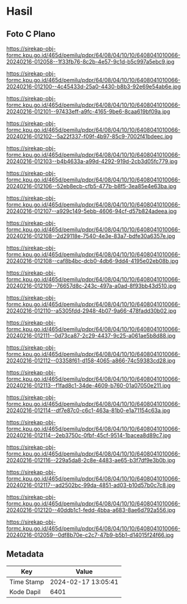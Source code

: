 # Hasil

## Foto C Plano

https://sirekap-obj-formc.kpu.go.id/465d/pemilu/pdpr/64/08/04/10/10/6408041010066-20240216-012058--1f33fb76-8c2b-4e57-9c1d-b5c997a5ebc9.jpg

https://sirekap-obj-formc.kpu.go.id/465d/pemilu/pdpr/64/08/04/10/10/6408041010066-20240216-012100--4c45433d-25a0-4430-b8b3-92e69e54ab6e.jpg

https://sirekap-obj-formc.kpu.go.id/465d/pemilu/pdpr/64/08/04/10/10/6408041010066-20240216-012101--97433eff-a9fc-4165-9be6-8caa619bf09a.jpg

https://sirekap-obj-formc.kpu.go.id/465d/pemilu/pdpr/64/08/04/10/10/6408041010066-20240216-012102--5a22f337-f09f-4b97-85c9-7002f41bdeec.jpg

https://sirekap-obj-formc.kpu.go.id/465d/pemilu/pdpr/64/08/04/10/10/6408041010066-20240216-012103--b4b4633a-a99d-4292-919d-2cb3d05fc779.jpg

https://sirekap-obj-formc.kpu.go.id/465d/pemilu/pdpr/64/08/04/10/10/6408041010066-20240216-012106--52eb8ecb-cfb5-477b-b8f5-3ea85e4e63ba.jpg

https://sirekap-obj-formc.kpu.go.id/465d/pemilu/pdpr/64/08/04/10/10/6408041010066-20240216-012107--a929c149-5ebb-4606-94cf-d57b824adeea.jpg

https://sirekap-obj-formc.kpu.go.id/465d/pemilu/pdpr/64/08/04/10/10/6408041010066-20240216-012108--2d29118e-7540-4e3e-83a7-bdfe30a6357e.jpg

https://sirekap-obj-formc.kpu.go.id/465d/pemilu/pdpr/64/08/04/10/10/6408041010066-20240216-012108--caf8b4bc-dcb0-4db6-9dd4-4195e02eb08b.jpg

https://sirekap-obj-formc.kpu.go.id/465d/pemilu/pdpr/64/08/04/10/10/6408041010066-20240216-012109--76657d8c-243c-497a-a0ad-8f93bb43d510.jpg

https://sirekap-obj-formc.kpu.go.id/465d/pemilu/pdpr/64/08/04/10/10/6408041010066-20240216-012110--a5305fdd-2948-4b07-9a66-478fadd30b02.jpg

https://sirekap-obj-formc.kpu.go.id/465d/pemilu/pdpr/64/08/04/10/10/6408041010066-20240216-012111--0d73ca87-2c29-4437-9c25-a061ae5b8d88.jpg

https://sirekap-obj-formc.kpu.go.id/465d/pemilu/pdpr/64/08/04/10/10/6408041010066-20240216-012112--03358f61-d158-4065-a866-74c59383cd28.jpg

https://sirekap-obj-formc.kpu.go.id/465d/pemilu/pdpr/64/08/04/10/10/6408041010066-20240216-012113--f1fad8c1-34de-4609-b760-01a07050e211.jpg

https://sirekap-obj-formc.kpu.go.id/465d/pemilu/pdpr/64/08/04/10/10/6408041010066-20240216-012114--df7e87c0-c6c1-463a-81b0-e1a71154c63a.jpg

https://sirekap-obj-formc.kpu.go.id/465d/pemilu/pdpr/64/08/04/10/10/6408041010066-20240216-012114--2eb3750c-0fbf-45cf-9514-1bacea8d89c7.jpg

https://sirekap-obj-formc.kpu.go.id/465d/pemilu/pdpr/64/08/04/10/10/6408041010066-20240216-012116--229a5da8-2c8e-4483-ae65-b3f7df9e3b0b.jpg

https://sirekap-obj-formc.kpu.go.id/465d/pemilu/pdpr/64/08/04/10/10/6408041010066-20240216-012117--ad2502bc-99da-4851-ad03-b10d57b0c7c8.jpg

https://sirekap-obj-formc.kpu.go.id/465d/pemilu/pdpr/64/08/04/10/10/6408041010066-20240216-012120--40ddb1c1-fedd-4bba-a683-8ae6d792a556.jpg

https://sirekap-obj-formc.kpu.go.id/465d/pemilu/pdpr/64/08/04/10/10/6408041010066-20240216-012059--0df8b70e-c2c7-47b9-b5b1-d14015f24f66.jpg


## Metadata

| Key        | Value               |
| ---------- | ------------------- |
| Time Stamp | 2024-02-17 13:05:41 |
| Kode Dapil | 6401                |



